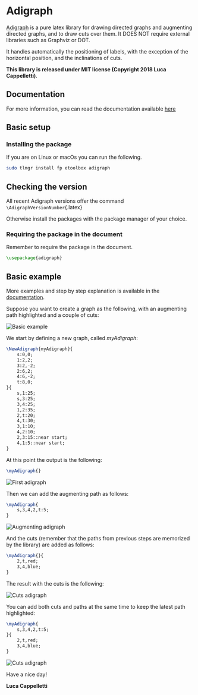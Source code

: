 # Adigraph
[Adigraph](https://ctan.org/pkg/adigraph) is a pure latex library for drawing directed graphs and augmenting directed graphs, and to draw cuts over them. It DOES NOT require external libraries such as Graphviz or DOT. 

It handles automatically the positioning of labels, with the exception of the horizontal position, and the inclinations of cuts.

**This library is released under MIT license (Copyright 2018 Luca Cappelletti)**.

## Documentation
For more information, you can read the documentation available [here](https://github.com/LucaCappelletti94/adigraph/blob/master/adigraph_documentation.pdf)

## Basic setup
### Installing the package
If you are on Linux or macOs you can run the following.
```bash
sudo tlmgr install fp etoolbox adigraph
```

## Checking the version
All recent Adigraph versions offer the command `\AdigraphVersionNumber`{.latex}

Otherwise install the packages with the package manager of your choice.

### Requiring the package in the document
Remember to require the package in the document.

```latex
\usepackage{adigraph}
```

## Basic example
More examples and step by step explanation is available in the [documentation](https://github.com/LucaCappelletti94/adigraph/blob/master/adigraph_documentation.pdf).

Suppose you want to create a graph as the following, with an augmenting path highlighted and a couple of cuts:

![Basic example](https://github.com/LucaCappelletti94/adigraph/blob/master/img_examples/example_3.jpg?raw=true)

We start by defining a new graph, called *myAdigraph*:

```latex
\NewAdigraph{myAdigraph}{
    s:0,0;
    1:2,2;
    3:2,-2;
    2:6,2;
    4:6,-2;
    t:8,0;
}{
    s,1:25;
    s,3:25;
    3,4:25;
    1,2:35;
    2,t:20;
    4,t:30;
    3,1:10;
    4,2:10;
    2,3:15::near start;
    4,1:5::near start;
}
```

At this point the output is the following:

```latex
\myAdigraph{}
```

![First adigraph](https://github.com/LucaCappelletti94/adigraph/blob/master/img_examples/example_0.jpg?raw=true)

Then we can add the augmenting path as follows:

```latex
\myAdigraph{
    s,3,4,2,t:5;
}
```

![Augmenting adigraph](https://github.com/LucaCappelletti94/adigraph/blob/master/img_examples/example_1.jpg?raw=true)

And the cuts (remember that the paths from previous steps are memorized by the library) are added as follows:

```latex
\myAdigraph{}{
    2,t,red;
    3,4,blue;
}
```

The result with the cuts is the following:

![Cuts adigraph](https://github.com/LucaCappelletti94/adigraph/blob/master/img_examples/example_2.jpg?raw=true)

You can add both cuts and paths at the same time to keep the latest path highlighted:

```latex
\myAdigraph{
    s,3,4,2,t:5;
}{
    2,t,red;
    3,4,blue;
}
```

![Cuts adigraph](https://github.com/LucaCappelletti94/adigraph/blob/master/img_examples/example_3.jpg?raw=true)

Have a nice day!

**Luca Cappelletti**
